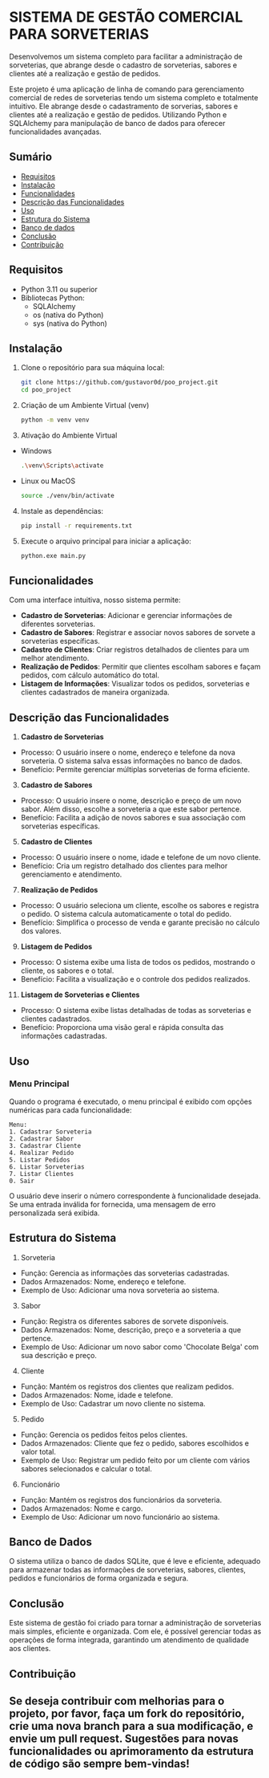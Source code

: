 
# SISTEMA DE GESTÃO COMERCIAL PARA SORVETERIAS

Desenvolvemos um sistema completo para facilitar a administração de sorveterias, que abrange desde o cadastro de sorveterias, sabores e clientes até a realização e gestão de pedidos.

Este projeto é uma aplicação de linha de comando para gerenciamento comercial de redes de sorveterias tendo um sistema completo e totalmente intuitivo. Ele abrange desde o cadastramento de sorverias, sabores e clientes até a realização e gestão de pedidos.
Utilizando Python e SQLAlchemy para manipulação de banco de dados para oferecer funcionalidades avançadas.

## Sumário
- [Requisitos](#requisitos)
- [Instalação](#instalação)
- [Funcionalidades](#funcionalidades)
- [Descrição das Funcionalidades](#descrição-das-funcionalidades)
- [Uso](#uso)
- [Estrutura do Sistema](#estrutura-do-sistema)
- [Banco de dados](#banco-de-dados)
- [Conclusão](#conclusão)
- [Contribuição](#contribuição)

## Requisitos

- Python 3.11 ou superior
- Bibliotecas Python:
  - SQLAlchemy
  - os (nativa do Python)
  - sys (nativa do Python)

## Instalação

1. Clone o repositório para sua máquina local:
   ```bash
   git clone https://github.com/gustavor0d/poo_project.git
   cd poo_project
   ```
   
2. Criação de um Ambiente Virtual (venv)
   ```bash
   python -m venv venv
   ```
   
3. Ativação do Ambiente Virtual
  - Windows
    ```bash
    .\venv\Scripts\activate
    ```
  - Linux ou MacOS
    ```bash
    source ./venv/bin/activate
    ```
    
4. Instale as dependências:
   ```bash
   pip install -r requirements.txt
   ```

5. Execute o arquivo principal para iniciar a aplicação:
   ```bash
   python.exe main.py
   ```

## Funcionalidades

Com uma interface intuitiva, nosso sistema permite:
-	**Cadastro de Sorveterias**: Adicionar e gerenciar informações de diferentes sorveterias.
-	**Cadastro de Sabores**: Registrar e associar novos sabores de sorvete a sorveterias específicas.
-	**Cadastro de Clientes**: Criar registros detalhados de clientes para um melhor atendimento.
-	**Realização de Pedidos**: Permitir que clientes escolham sabores e façam pedidos, com cálculo automático do total.
-	**Listagem de Informações**: Visualizar todos os pedidos, sorveterias e clientes cadastrados de maneira organizada.

## Descrição das Funcionalidades

1. **Cadastro de Sorveterias**
-	Processo: O usuário insere o nome, endereço e telefone da nova sorveteria. O sistema salva essas informações no banco de dados.
-	Benefício: Permite gerenciar múltiplas sorveterias de forma eficiente.

3. **Cadastro de Sabores**
-	Processo: O usuário insere o nome, descrição e preço de um novo sabor. Além disso, escolhe a sorveteria a que este sabor pertence.
-	Benefício: Facilita a adição de novos sabores e sua associação com sorveterias específicas.

5. **Cadastro de Clientes**
-	Processo: O usuário insere o nome, idade e telefone de um novo cliente.
-	Benefício: Cria um registro detalhado dos clientes para melhor gerenciamento e atendimento.

7. **Realização de Pedidos**
-	Processo: O usuário seleciona um cliente, escolhe os sabores e registra o pedido. O sistema calcula automaticamente o total do pedido.
-	Benefício: Simplifica o processo de venda e garante precisão no cálculo dos valores.

9. **Listagem de Pedidos**
-	Processo: O sistema exibe uma lista de todos os pedidos, mostrando o cliente, os sabores e o total.
-	Benefício: Facilita a visualização e o controle dos pedidos realizados.

11. **Listagem de Sorveterias e Clientes**
-	Processo: O sistema exibe listas detalhadas de todas as sorveterias e clientes cadastrados.
-	Benefício: Proporciona uma visão geral e rápida consulta das informações cadastradas.

## Uso

### Menu Principal
Quando o programa é executado, o menu principal é exibido com opções numéricas para cada funcionalidade:

```
Menu:
1. Cadastrar Sorveteria
2. Cadastrar Sabor
3. Cadastrar Cliente
4. Realizar Pedido
5. Listar Pedidos
6. Listar Sorveterias
7. Listar Clientes
0. Sair
```

O usuário deve inserir o número correspondente à funcionalidade desejada. Se uma entrada inválida for fornecida, uma mensagem de erro personalizada será exibida.

## Estrutura do Sistema

1. Sorveteria
  - Função: Gerencia as informações das sorveterias cadastradas.
  - Dados Armazenados: Nome, endereço e telefone.
  - Exemplo de Uso: Adicionar uma nova sorveteria ao sistema.

3. Sabor
  - Função: Registra os diferentes sabores de sorvete disponíveis.
  - Dados Armazenados: Nome, descrição, preço e a sorveteria a que pertence.
  - Exemplo de Uso: Adicionar um novo sabor como 'Chocolate Belga' com sua descrição e preço.

4. Cliente
  - Função: Mantém os registros dos clientes que realizam pedidos.
  - Dados Armazenados: Nome, idade e telefone.
  - Exemplo de Uso: Cadastrar um novo cliente no sistema.

5. Pedido
  - Função: Gerencia os pedidos feitos pelos clientes.
  - Dados Armazenados: Cliente que fez o pedido, sabores escolhidos e valor total.
  - Exemplo de Uso: Registrar um pedido feito por um cliente com vários sabores selecionados e calcular o total.

6. Funcionário
  - Função: Mantém os registros dos funcionários da sorveteria.
  - Dados Armazenados: Nome e cargo.
  - Exemplo de Uso: Adicionar um novo funcionário ao sistema.

## Banco de Dados
O sistema utiliza o banco de dados SQLite, que é leve e eficiente, adequado para armazenar todas as informações de sorveterias, sabores, clientes, pedidos e funcionários de forma organizada e segura.

## Conclusão
Este sistema de gestão foi criado para tornar a administração de sorveterias mais simples, eficiente e organizada. Com ele, é possível gerenciar todas as operações de forma integrada, garantindo um atendimento de qualidade aos clientes.

## Contribuição

Se deseja contribuir com melhorias para o projeto, por favor, faça um fork do repositório, crie uma nova branch para a sua modificação, e envie um pull request. Sugestões para novas funcionalidades ou aprimoramento da estrutura de código são sempre bem-vindas!
---
